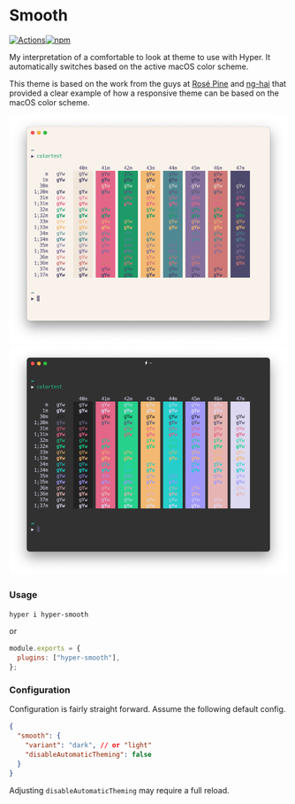 # Smooth

[![Actions](https://action-badges.now.sh/segersniels/hyper-smooth)](https://github.com/segersniels/hyper-smooth/actions)[![npm](https://img.shields.io/npm/dm/hyper-smooth.svg)](https://www.npmjs.com/package/hyper-smooth)

My interpretation of a comfortable to look at theme to use with Hyper. It automatically switches based on the active macOS color scheme.

This theme is based on the work from the guys at [Rosé Pine](https://github.com/rose-pine/hyper) and [ng-hai](https://github.com/ng-hai/hyper-rose-pine-next) that provided a clear example of how a responsive theme can be based on the macOS color scheme.

![light](./resources/light.png)
![dark](./resources/dark.png)

### Usage

```bash
hyper i hyper-smooth
```

or

```js
module.exports = {
  plugins: ["hyper-smooth"],
};
```

### Configuration

Configuration is fairly straight forward. Assume the following default config.

```json
{
  "smooth": {
    "variant": "dark", // or "light"
    "disableAutomaticTheming": false
  }
}
```

Adjusting `disableAutomaticTheming` may require a full reload.

